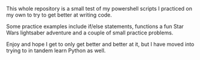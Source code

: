 This whole repository is a small test of my powershell scripts I practiced on my own to try to get better at writing code.

Some practice examples include if/else statements, functions a fun Star Wars lightsaber adventure and a couple of small practice problems.

Enjoy and hope I get to only get better and better at it, but I have moved into trying to in tandem learn Python as well.

